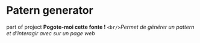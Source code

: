 # Patern generator 
part of project **Pogote-moi cette fonte !**
`<br/>`*Permet de générer un pattern et d'interagir avec sur un page web*

